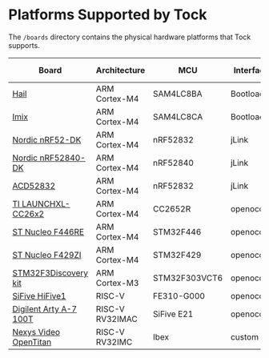 Platforms Supported by Tock
===========================

The `/boards` directory contains the physical hardware platforms
that Tock supports.

| Board                                                | Architecture    | MCU            | Interface  | App deployment |
|------------------------------------------------------|-----------------|----------------|------------|----------------|
| [Hail](hail/README.md)                               | ARM Cortex-M4   | SAM4LC8BA      | Bootloader | tockloader     |
| [Imix](imix/README.md)                               | ARM Cortex-M4   | SAM4LC8CA      | Bootloader | tockloader     |
| [Nordic nRF52-DK](nordic/nrf52dk/README.md)          | ARM Cortex-M4   | nRF52832       | jLink      | tockloader     |
| [Nordic nRF52840-DK](nordic/nrf52840dk/README.md)    | ARM Cortex-M4   | nRF52840       | jLink      | tockloader     |
| [ACD52832](acd52832/README.md)                       | ARM Cortex-M4   | nRF52832       | jLink      | tockloader     |
| [TI LAUNCHXL-CC26x2](launchxl/README.md)             | ARM Cortex-M4   | CC2652R        | openocd    | tockloader     |
| [ST Nucleo F446RE](nucleo_f446re/README.md)          | ARM Cortex-M4   | STM32F446      | openocd    | custom         |
| [ST Nucleo F429ZI](nucleo_f429zi/README.md)          | ARM Cortex-M4   | STM32F429      | openocd    | custom         |
| [STM32F3Discovery kit](stm32f3discovery/README.md)   | ARM Cortex-M3   | STM32F303VCT6  | openocd    | custom         |
| [SiFive HiFive1](hifive1/README.md)                  | RISC-V          | FE310-G000     | openocd    | tockloader     |
| [Digilent Arty A-7 100T](arty-e21/README.md)         | RISC-V RV32IMAC | SiFive E21     | openocd    | tockloader     |
| [Nexys Video OpenTitan](opentitan/README.md)         | RISC-V RV32IMC  | Ibex           | custom     | custom         |
